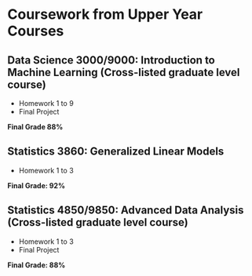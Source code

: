 # Coursework from Upper Year Courses

##  Data Science 3000/9000: Introduction to Machine Learning (Cross-listed graduate level course)

- Homework 1 to 9
- Final Project

**Final Grade 88%**

## Statistics 3860: Generalized Linear Models

- Homework 1 to 3

**Final Grade: 92%**

## Statistics 4850/9850: Advanced Data Analysis (Cross-listed graduate level course)

- Homework 1 to 3
- Final Project

**Final Grade: 88%**
